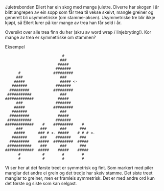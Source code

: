 Juletrebonden Eilert har ein skog med mange juletre. Diverre har skogen i år blitt angrepen av ein sopp som får trea til vekse skeivt, mangle greiner og generelt bli usymmetriske (om stamme-aksen). Usymmetriske tre blir ikkje kjøpt, så Eilert lurer på kor mange av trea han får seld i år.

Oversikt over alle trea finn du her (skru av word wrap / linjebryting!). Kor mange av trea er symmetriske om stammen?

Eksempel
```
                          #              
                         ###             
                        #####            
                       #######           
      #               #########          
     ###                 ###             
    #####                ##### <-        
   #######             #######           
  #########           #########          
 ###########             ###             
#############           #####            
     ###               #######           
    #####             #########          
   #######               ###             
  #########             #####            
 ###########           #######           
#############    #    #########    #     
     ###        ###      ###      ###    
    #####      ### # <- #####    # # # <-
   #######      ###    #######    ###    
  #########    #####  #########  #####   
 ###########    ###      ###      ###    
#############  #####    #####    #####   
      #          #        #        #     
      #          #        #        #     
```
Vi ser her at det første treet er symmetrisk og fint. Som markert med piler manglar det andre ei grein og det tredje har skeiv stamme. Det siste treet manglar to greiner, men er framleis symmetrisk. Det er med andre ord kun det første og siste som kan selgast.

